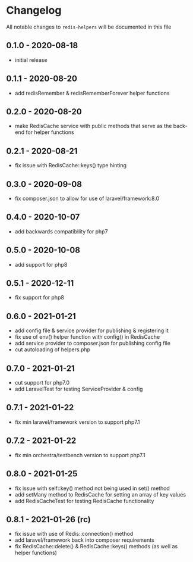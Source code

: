 # Changelog

All notable changes to `redis-helpers` will be documented in this file

## 0.1.0 - 2020-08-18
- initial release


## 0.1.1 - 2020-08-20
- add redisRemember & redisRememberForever helper functions


## 0.2.0 - 2020-08-20
- make RedisCache service with public methods that serve as the back-end for helper functions


## 0.2.1 - 2020-08-21
- fix issue with RedisCache::keys() type hinting


## 0.3.0 - 2020-09-08
- fix composer.json to allow for use of laravel/framework:8.0


## 0.4.0 - 2020-10-07
- add backwards compatibility for php7


## 0.5.0 - 2020-10-08
- add support for php8


## 0.5.1 - 2020-12-11
- fix support for php8


## 0.6.0 - 2021-01-21
- add config file & service provider for publishing & registering it
- fix use of env() helper function with config() in RedisCache
- add service provider to composer.json for publishing config file
- cut autoloading of helpers.php


## 0.7.0 - 2021-01-21
- cut support for php7.0
- add LaravelTest for testing ServiceProvider & config


## 0.7.1 - 2021-01-22
- fix min laravel/framework version to support php7.1


## 0.7.2 - 2021-01-22
- fix min orchestra/testbench version to support php7.1


## 0.8.0 - 2021-01-25
- fix issue with self::key() method not being used in set() method
- add setMany method to RedisCache for setting an array of key values
- add RedisCacheTest for testing RedisCache functionality


## 0.8.1 - 2021-01-26 (rc)
- fix issue with use of Redis::connection() method
- add laravel/framework back into composer requirements
- fix RedisCache::delete() & RedisCache::keys() methods (as well as helper functions)
